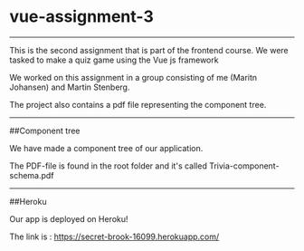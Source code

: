 # vue-assignment-3
---

This is the second assignment that is part of the frontend course. We were tasked to make a quiz game using the Vue js framework

We worked on this assignment in a group consisting of me (Maritn Johansen) and Martin Stenberg.

The project also contains a pdf file representing the component tree.

---
##Component tree

We have made a component tree of our application. 

The PDF-file is found in the root folder and it's called Trivia-component-schema.pdf

---

##Heroku

Our app is deployed on Heroku! 

The link is : https://secret-brook-16099.herokuapp.com/
